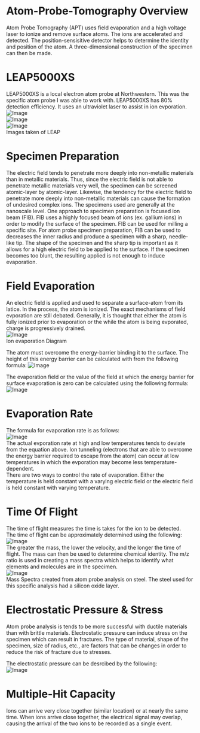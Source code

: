 # Atom-Probe-Tomography Overview
Atom Probe Tomography (APT) uses field evaporation and a high voltage laser to ionize and remove surface atoms. The ions are accelerated and detected. The position-sensisitive detector helps to determine the identity and position of the atom. A three-dimensional construction of the specimen can then be made. 

# LEAP5000XS
LEAP5000XS is a local electron atom probe at Northwestern. This was the specific atom probe I was able to work with. LEAP5000XS has 80% detection efficiency. It uses an ultraviolet laser to assist in ion evporation.  
![Image](/LEAP5000XS/image3.jpeg)  
![Image](/LEAP5000XS/image2.jpeg)  
![Image](/LEAP5000XS/image1.jpeg)  
Images taken of LEAP

# Specimen Preparation 
The electric field tends to penetrate more deeply into non-metallic materials than in metallic materials. Thus, since the electric field is not able to penetrate metallic materials very well, the specimen can be screened atomic-layer by atomic-layer. Likewise, the tendency for the electric field to penetrate more deeply into non-metallic materials can cause the formation of undesired complex ions. The specimens used are generally at the nanoscale level. One approach to specimen preparation is focused ion beam (FIB). FIB uses a highly focused beam of ions (ex. gallium ions) in order to modify the surface of the specimen. FIB can be used for milling a specific site. For atom probe specimen preparation, FIB can be used to decreases the inner radius and produce a specimen with a sharp, needle-like tip. The shape of the specimen and the sharp tip is important as it allows for a high electric field to be applied to the surface. If the specimen becomes too blunt, the resulting applied is not enough to induce evaporation. 

# Field Evaporation
An electric field is applied and used to separate a surface-atom from its latice. In the process, the atom is ionized. The exact mechanisms of field evporation are still debated. Generally, it is thought that either the atom is fully ionized prior to evaporation or the while the atom is being evporated, charge is progressively drained.  
![Image](/Diagrams:Graphs/Ion_Evaporation.png)  
Ion evaporation Diagram  

The atom must overcome the energy-barrier binding it to the surface. The height of this energy barrier can be calculated with from the following formula: 
![Image](/Equations/Energy_Barrier_Height.png)  

The evaporation field or the value of the field at which the energy barrier for surface evaporation is zero can be calculated using the following formula:  
![Image](/Equations/Field_Evaporation.png)

# Evaporation Rate
The formula for evaporation rate is as follows:  
![Image](/Equations/Evaporation_Rate.png)  
The actual evporation rate at high and low temperatures tends to deviate from the equation above. Ion tunneling (electrons that are able to overcome the energy barrier required to escape from the atom) can occur at low temperatures in which the evporation may become less temperature-dependent.  
There are two ways to control the rate of evaporation. Either the temperature is held constant with a varying electric field or the electric field is held constant with varying temperature. 

# Time Of Flight
The time of flight measures the time is takes for the ion to be detected.  
The time of flight can be approximately determined using the following:  
![Image](/Equations/Time_Of_Flight.png)  
The greater the mass, the lower the velocity, and the longer the time of flight. The mass can then be used to determine chemical identity. The m/z ratio is used in creating a mass spectra which helps to identify what elements and molecules are in the specimen.   
![Image](/LEAP5000XS/image5.jpeg)  
Mass Spectra created from atom probe analysis on steel. The steel used for this specific analysis had a silicon oxide layer. 

# Electrostatic Pressure & Stress
Atom probe analysis is tends to be more successful with ductile materials than with brittle materials. Electrostatic pressure can induce stress on the specimen which can result in fractures. The type of material, shape of the specimen, size of radius, etc., are factors that can be changes in order to reduce the risk of fracture due to stresses.  

The electrostatic pressure can be desrcibed by the following:  
![Image](/Equations/Electrostatic_Pressure.png)

# Multiple-Hit Capacity
Ions can arrive very close together (similar location) or at nearly the same time. When ions arrive close together, the electrical signal may overlap, causing the arrival of the two ions to be recorded as a single event. 
